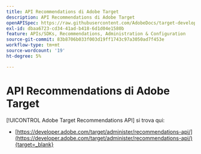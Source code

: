 ```yaml
---
title: API Recommendations di Adobe Target
description: API Recommendations di Adobe Target
openAPISpec: https://raw.githubusercontent.com/AdobeDocs/target-developers/main/src/models-api.json
exl-id: dbaa6723-cd34-41ad-b418-6d1d04e1580b
feature: APIs/SDKs, Recommendations, Administration & Configuration
source-git-commit: 83b8706b033f003d19ff1743c97a3050ad7f453e
workflow-type: tm+mt
source-wordcount: '19'
ht-degree: 5%

---
```


# API Recommendations di Adobe Target

[!UICONTROL Adobe Target Recommendations API] si trova qui:

* [https://developer.adobe.com/target/administer/recommendations-api/](https://developer.adobe.com/target/administer/recommendations-api/){target=_blank}
